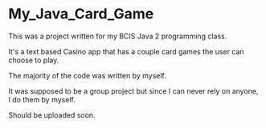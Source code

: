 # My_Java_Card_Game

This was a project written for my BCIS Java 2 programming class.

It's a text based Casino app that has a couple card games the user can choose to play. 

The majority of the code was written by myself. 

It was supposed to be a group project but since I can never rely on anyone, I do them by myself.

Should be uploaded soon. 
